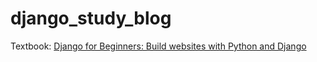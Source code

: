 # django_study_blog
Textbook: [Django for Beginners: Build websites with Python and Django](https://www.amazon.co.jp/Django-Beginners-websites-Python-English-ebook/dp/B079ZZLRRL?pf_rd_r=BVJSK7Y5N1QZ81CFE7D2&pf_rd_p=2b46ae95-02b2-47c7-99a0-4fae5fa95d48&pd_rd_r=6976b2a9-2c19-4d5e-b647-1c24f5d1f485&pd_rd_w=REyFn&pd_rd_wg=Y9pmc&ref_=pd_gw_ci_mcx_mr_hp_d)
